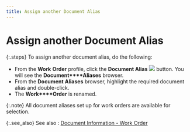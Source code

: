 ```yaml
---
title: Assign another Document Alias
---
```


# Assign another Document Alias


{:.steps}
To assign another document alias, do the  following:

- From the **Work** **Order**  profile, click the **Document Alias** ![]({{site.ba_baseurl}}/img/ba_document_alias_button.gif) button. You will see the **Document****Aliases** browser.
- From the **Document** **Aliases**  browser, highlight the required document alias and double-click.
- The **Work****Order** is renamed.



{:.note}
All document aliases set up for work orders  are available for selection.


{:.see_also}
See also
: [Document  Information - Work Order]({{site.ba_baseurl}}/prod-asm/creating-wo/wo-details/document_information_work_order_building_assembly_content.html)
